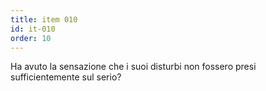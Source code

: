 ```yaml
---
title: item 010
id: it-010
order: 10
---
```

Ha avuto la sensazione che i suoi disturbi non fossero presi sufficientemente sul serio?